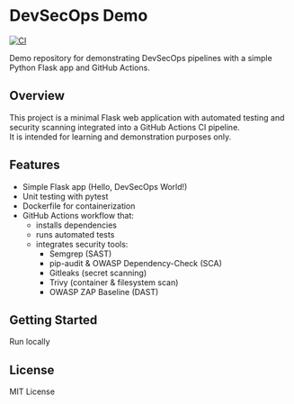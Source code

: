 # DevSecOps Demo
[![CI](https://github.com/FxMoonie/devsecops-demo/actions/workflows/ci.yml/badge.svg?branch=master)](https://github.com/FxMoonie/devsecops-demo/actions/workflows/ci.yml?query=branch%3Amaster)

Demo repository for demonstrating DevSecOps pipelines with a simple Python Flask app and GitHub Actions.

## Overview

This project is a minimal Flask web application with automated testing and security scanning integrated into a GitHub Actions CI pipeline.  
It is intended for learning and demonstration purposes only.

## Features

- Simple Flask app (Hello, DevSecOps World!)
- Unit testing with pytest
- Dockerfile for containerization
- GitHub Actions workflow that:
  - installs dependencies
  - runs automated tests
  - integrates security tools:
    - Semgrep (SAST)
    - pip-audit & OWASP Dependency-Check (SCA)
    - Gitleaks (secret scanning)
    - Trivy (container & filesystem scan)
    - OWASP ZAP Baseline (DAST)

## Getting Started
Run locally

## License
MIT License
